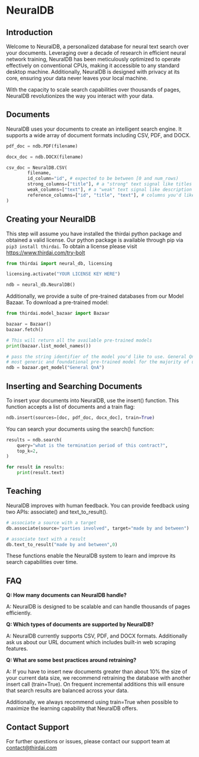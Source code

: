 # NeuralDB

## Introduction

Welcome to NeuralDB, a personalized database for neural text search over your documents. Leveraging over a decade of research in efficient neural network training, NeuralDB has been meticulously optimized to operate effectively on conventional CPUs, making it accessible to any standard desktop machine. Additionally, NeuralDB is designed with privacy at its core, ensuring your data never leaves your local machine. 

With the capacity to scale search capabilities over thousands of pages, NeuralDB revolutionizes the way you interact with your data.

## Documents

NeuralDB uses your documents to create an intelligent search engine. It supports a wide array of document formats including CSV, PDF, and DOCX.

```python
pdf_doc = ndb.PDF(filename)

docx_doc = ndb.DOCX(filename)

csv_doc = NeuralDB.CSV(
        filename,
        id_column="id", # expected to be between [0 and num_rows)
        strong_columns=["title"], # a "strong" text signal like titles or tags
        weak_columns=["text"], # a "weak" text signal like description or bullets
        reference_columns=["id", "title", "text"], # columns you'd like shown in subsequent search results
)
```

## Creating your NeuralDB

This step will assume you have installed the thirdai python package and obtained a valid license. Our python package is available through pip via ```pip3 install thirdai```. To obtain a license please visit https://www.thirdai.com/try-bolt 

```python
from thirdai import neural_db, licensing

licensing.activate("YOUR LICENSE KEY HERE")

ndb = neural_db.NeuralDB()
```

Additionally, we provide a suite of pre-trained databases from our Model Bazaar. To download a pre-trained model:

```python
from thirdai.model_bazaar import Bazaar

bazaar = Bazaar()
bazaar.fetch()

# This will return all the available pre-trained models
print(bazaar.list_model_names())

# pass the string identifier of the model you'd like to use. General QnA is our 
# most generic and foundational pre-trained model for the majority of use cases. 
ndb = bazaar.get_model("General QnA")
```

## Inserting and Searching Documents

To insert your documents into NeuralDB, use the insert() function. This function accepts a list of documents and a train flag:

```python
ndb.insert(sources=[doc, pdf_doc, docx_doc], train=True)
```

You can search your documents using the search() function:

```python
results = ndb.search(
    query="what is the termination period of this contract?",
    top_k=2,
)

for result in results:
    print(result.text)
```

## Teaching

NeuralDB improves with human feedback. You can provide feedback using two APIs: associate() and text_to_result().

```python
# associate a source with a target
db.associate(source="parties involved", target="made by and between")

# associate text with a result
db.text_to_result("made by and between",0)
```
These functions enable the NeuralDB system to learn and improve its search capabilities over time.

## FAQ

**Q: How many documents can NeuralDB handle?**

A: NeuralDB is designed to be scalable and can handle thousands of pages efficiently.

**Q: Which types of documents are supported by NeuralDB?**

A: NeuralDB currently supports CSV, PDF, and DOCX formats. Additionally ask us about our URL document which includes built-in web scraping features.

**Q: What are some best practices around retraining?**

A: If you have to insert new documents greater than about 10% the size of your current data size, we recommend retraining the database with another insert call (train=True). On frequent incremental additions this will ensure that search results are balanced across your data.

Additionally, we always recommend using train=True when possible to maximize the learning capability that NeuralDB offers. 


## Contact Support

For further questions or issues, please contact our support team at contact@thirdai.com